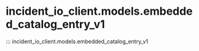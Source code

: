 # incident_io_client.models.embedded_catalog_entry_v1

::: incident_io_client.models.embedded_catalog_entry_v1